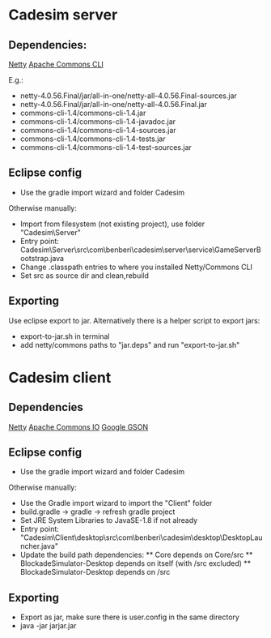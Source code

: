 # Cadesim server

## Dependencies:  
[Netty](https://netty.io/)
[Apache Commons CLI](http://commons.apache.org/proper/commons-cli/)

E.g.:
* netty-4.0.56.Final/jar/all-in-one/netty-all-4.0.56.Final-sources.jar
* netty-4.0.56.Final/jar/all-in-one/netty-all-4.0.56.Final.jar
* commons-cli-1.4/commons-cli-1.4.jar
* commons-cli-1.4/commons-cli-1.4-javadoc.jar
* commons-cli-1.4/commons-cli-1.4-sources.jar
* commons-cli-1.4/commons-cli-1.4-tests.jar
* commons-cli-1.4/commons-cli-1.4-test-sources.jar

## Eclipse config
* Use the gradle import wizard and folder Cadesim

Otherwise manually:
* Import from filesystem (not existing project), use folder "Cadesim\Server"
* Entry point: Cadesim\Server\src\com\benberi\cadesim\server\service\GameServerBootstrap.java
* Change .classpath entries to where you installed Netty/Commons CLI
* Set src as source dir and clean,rebuild

## Exporting
Use eclipse export to jar. Alternatively there is a helper script to export jars:
* export-to-jar.sh in terminal
* add netty/commons paths to "jar.deps" and run "export-to-jar.sh"

# Cadesim client

## Dependencies
[Netty](https://netty.io/)
[Apache Commons IO](http://commons.apache.org/proper/commons-io/)
[Google GSON](https://github.com/google/gson)

## Eclipse config
* Use the gradle import wizard and folder Cadesim

Otherwise manually:
* Use the Gradle import wizard to import the "Client" folder
* build.gradle -> gradle -> refresh gradle project
* Set JRE System Libraries to JavaSE-1.8 if not already
* Entry point: "Cadesim\Client\desktop\src\com\benberi\cadesim\desktop\DesktopLauncher.java"
* Update the build path dependencies:
** Core depends on Core/src
** BlockadeSimulator-Desktop depends on itself (with /src excluded)
** BlockadeSimulator-Desktop depends on /src

## Exporting
* Export as jar, make sure there is user.config in the same directory
* java -jar jarjar.jar